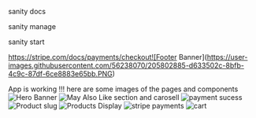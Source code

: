 sanity docs 

sanity manage

sanity start



https://stripe.com/docs/payments/checkout![Footer Banner](https://user-images.githubusercontent.com/56238070/205802885-d633502c-8bfb-4c9c-87df-6ce8883e65bb.PNG)

App is working !!! here are some images of the pages and components 
![Hero Banner](https://user-images.githubusercontent.com/56238070/205802897-b18fa5c9-4947-4314-a21b-6723c556b7ff.PNG)
![May Also Like section and carosell](https://user-images.githubusercontent.com/56238070/205802903-dd6a6ec7-3e90-4365-bbcc-a395c69afeff.PNG)
![payment sucess](https://user-images.githubusercontent.com/56238070/205802908-2e09699a-fc4a-4a22-8951-2bcc05bf8022.PNG)
![Product  slug](https://user-images.githubusercontent.com/56238070/205802913-63e8b3e6-7566-4d29-972b-014dcb6774f1.PNG)
![Products Display](https://user-images.githubusercontent.com/56238070/205802918-2d9d1f7a-9718-4baf-938a-ea0c37eafead.PNG)
![stripe payments](https://user-images.githubusercontent.com/56238070/205802921-009b5a29-d574-44b9-b160-d6ab6f8515a7.PNG)
![cart](https://user-images.githubusercontent.com/56238070/205802925-68473b1f-f62a-4580-887f-46e6d0354ecd.PNG)
